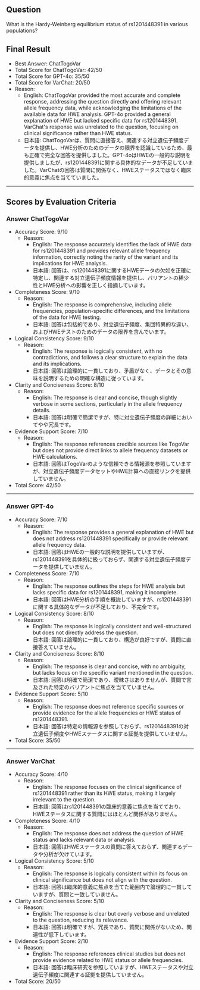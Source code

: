 ## Question

What is the Hardy-Weinberg equilibrium status of rs1201448391 in various populations?

## Final Result

- Best Answer: ChatTogoVar
- Total Score for ChatTogoVar: 42/50
- Total Score for GPT-4o: 35/50
- Total Score for VarChat: 20/50
- Reason:
  - English: ChatTogoVar provided the most accurate and complete response, addressing the question directly and offering relevant allele frequency data, while acknowledging the limitations of the available data for HWE analysis. GPT-4o provided a general explanation of HWE but lacked specific data for rs1201448391. VarChat's response was unrelated to the question, focusing on clinical significance rather than HWE status.
  - 日本語: ChatTogoVarは、質問に直接答え、関連する対立遺伝子頻度データを提供し、HWE分析のためのデータの限界を認識しているため、最も正確で完全な回答を提供しました。GPT-4oはHWEの一般的な説明を提供しましたが、rs1201448391に関する具体的なデータが不足していました。VarChatの回答は質問に関係なく、HWEステータスではなく臨床的意義に焦点を当てていました。

---

## Scores by Evaluation Criteria

### Answer ChatTogoVar
- Accuracy Score: 9/10
  - Reason: 
    - English: The response accurately identifies the lack of HWE data for rs1201448391 and provides relevant allele frequency information, correctly noting the rarity of the variant and its implications for HWE analysis.
    - 日本語: 回答は、rs1201448391に関するHWEデータの欠如を正確に特定し、関連する対立遺伝子頻度情報を提供し、バリアントの稀少性とHWE分析への影響を正しく指摘しています。
- Completeness Score: 9/10
  - Reason: 
    - English: The response is comprehensive, including allele frequencies, population-specific differences, and the limitations of the data for HWE testing.
    - 日本語: 回答は包括的であり、対立遺伝子頻度、集団特異的な違い、およびHWEテストのためのデータの限界を含んでいます。
- Logical Consistency Score: 9/10
  - Reason: 
    - English: The response is logically consistent, with no contradictions, and follows a clear structure to explain the data and its implications.
    - 日本語: 回答は論理的に一貫しており、矛盾がなく、データとその意味を説明するための明確な構造に従っています。
- Clarity and Conciseness Score: 8/10
  - Reason: 
    - English: The response is clear and concise, though slightly verbose in some sections, particularly in the allele frequency details.
    - 日本語: 回答は明確で簡潔ですが、特に対立遺伝子頻度の詳細においてやや冗長です。
- Evidence Support Score: 7/10
  - Reason: 
    - English: The response references credible sources like TogoVar but does not provide direct links to allele frequency datasets or HWE calculations.
    - 日本語: 回答はTogoVarのような信頼できる情報源を参照していますが、対立遺伝子頻度データセットやHWE計算への直接リンクを提供していません。
- Total Score: 42/50

---

### Answer GPT-4o
- Accuracy Score: 7/10
  - Reason: 
    - English: The response provides a general explanation of HWE but does not address rs1201448391 specifically or provide relevant allele frequency data.
    - 日本語: 回答はHWEの一般的な説明を提供していますが、rs1201448391を具体的に扱っておらず、関連する対立遺伝子頻度データを提供していません。
- Completeness Score: 7/10
  - Reason: 
    - English: The response outlines the steps for HWE analysis but lacks specific data for rs1201448391, making it incomplete.
    - 日本語: 回答はHWE分析の手順を概説していますが、rs1201448391に関する具体的なデータが不足しており、不完全です。
- Logical Consistency Score: 8/10
  - Reason: 
    - English: The response is logically consistent and well-structured but does not directly address the question.
    - 日本語: 回答は論理的に一貫しており、構造が良好ですが、質問に直接答えていません。
- Clarity and Conciseness Score: 8/10
  - Reason: 
    - English: The response is clear and concise, with no ambiguity, but lacks focus on the specific variant mentioned in the question.
    - 日本語: 回答は明確で簡潔であり、曖昧さはありませんが、質問で言及された特定のバリアントに焦点を当てていません。
- Evidence Support Score: 5/10
  - Reason: 
    - English: The response does not reference specific sources or provide evidence for the allele frequencies or HWE status of rs1201448391.
    - 日本語: 回答は特定の情報源を参照しておらず、rs1201448391の対立遺伝子頻度やHWEステータスに関する証拠を提供していません。
- Total Score: 35/50

---

### Answer VarChat
- Accuracy Score: 4/10
  - Reason: 
    - English: The response focuses on the clinical significance of rs1201448391 rather than its HWE status, making it largely irrelevant to the question.
    - 日本語: 回答はrs1201448391の臨床的意義に焦点を当てており、HWEステータスに関する質問にはほとんど関係がありません。
- Completeness Score: 4/10
  - Reason: 
    - English: The response does not address the question of HWE status and lacks relevant data or analysis.
    - 日本語: 回答はHWEステータスの質問に答えておらず、関連するデータや分析が欠けています。
- Logical Consistency Score: 5/10
  - Reason: 
    - English: The response is logically consistent within its focus on clinical significance but does not align with the question.
    - 日本語: 回答は臨床的意義に焦点を当てた範囲内で論理的に一貫していますが、質問と一致していません。
- Clarity and Conciseness Score: 5/10
  - Reason: 
    - English: The response is clear but overly verbose and unrelated to the question, reducing its relevance.
    - 日本語: 回答は明確ですが、冗長であり、質問に関係がないため、関連性が低下しています。
- Evidence Support Score: 2/10
  - Reason: 
    - English: The response references clinical studies but does not provide evidence related to HWE status or allele frequencies.
    - 日本語: 回答は臨床研究を参照していますが、HWEステータスや対立遺伝子頻度に関連する証拠を提供していません。
- Total Score: 20/50